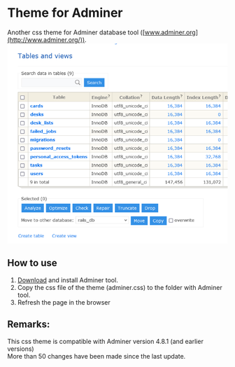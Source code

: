 # Theme for Adminer  
Another css theme for Adminer database tool ([www.adminer.org](http://www.adminer.org/)).    
![screenshot](doc/screen.png)  

## How to use  
1. [Download](http://www.adminer.org/#download) and install Adminer tool.
2. Copy the css file of the theme (adminer.css) to the folder with Adminer tool.
3. Refresh the page in the browser

## Remarks:    
This css theme is compatible with Adminer version 4.8.1 (and earlier versions)  
More than 50 changes have been made since the last update.  
